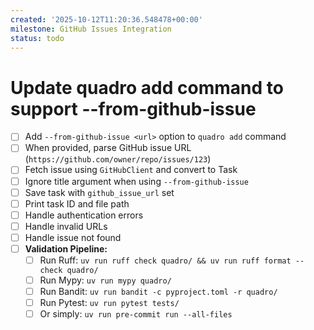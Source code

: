 ```yaml
---
created: '2025-10-12T11:20:36.548478+00:00'
milestone: GitHub Issues Integration
status: todo
---
```


# Update quadro add command to support --from-github-issue

- [ ] Add `--from-github-issue <url>` option to `quadro add` command
- [ ] When provided, parse GitHub issue URL (`https://github.com/owner/repo/issues/123`)
- [ ] Fetch issue using `GitHubClient` and convert to Task
- [ ] Ignore title argument when using `--from-github-issue`
- [ ] Save task with `github_issue_url` set
- [ ] Print task ID and file path
- [ ] Handle authentication errors
- [ ] Handle invalid URLs
- [ ] Handle issue not found
- [ ] **Validation Pipeline:**
  - [ ] Run Ruff: `uv run ruff check quadro/ && uv run ruff format --check quadro/`
  - [ ] Run Mypy: `uv run mypy quadro/`
  - [ ] Run Bandit: `uv run bandit -c pyproject.toml -r quadro/`
  - [ ] Run Pytest: `uv run pytest tests/`
  - [ ] Or simply: `uv run pre-commit run --all-files`
